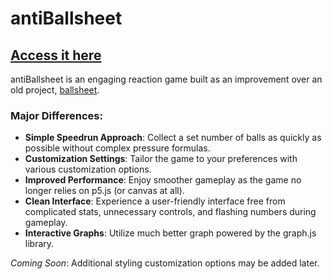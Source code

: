 # antiBallsheet

## [Access it here](https://dphdmn.github.io/antiBallsheet/)

antiBallsheet is an engaging reaction game built as an improvement over an old project, [ballsheet](https://github.com/dphdmn/ballsheet).

### Major Differences:
- **Simple Speedrun Approach**: Collect a set number of balls as quickly as possible without complex pressure formulas.
- **Customization Settings**: Tailor the game to your preferences with various customization options.
- **Improved Performance**: Enjoy smoother gameplay as the game no longer relies on p5.js (or canvas at all).
- **Clean Interface**: Experience a user-friendly interface free from complicated stats, unnecessary controls, and flashing numbers during gameplay.
- **Interactive Graphs**: Utilize much better graph powered by the graph.js library.

*Coming Soon*: Additional styling customization options may be added later.

